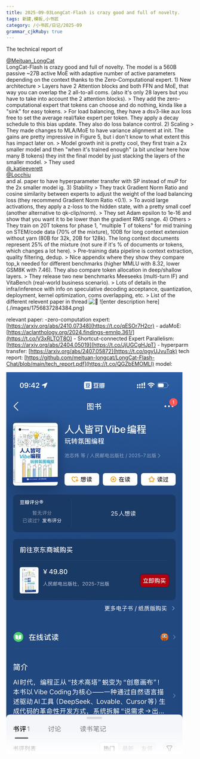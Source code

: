 ```yaml
---
title: 2025-09-03LongCat-Flash is crazy good and full of novelty.
tags: 新建,模板,小书匠
category: /小书匠/日记/2025-09
grammar_cjkRuby: true
---
```


<!--StartFragment-->

<span class="css-1jxf684 r-bcqeeo r-1ttztb7 r-qvutc0 r-poiln3">The technical report of </span>
<div class="css-175oi2r r-xoduu5">
  <span class="r-18u37iz"><a dir="ltr" href="https://x.com/Meituan_LongCat" role="link" class="css-1jxf684 r-bcqeeo r-1ttztb7 r-qvutc0 r-poiln3 r-1loqt21">@Meituan_LongCat</a>
  </span>
</div>
<span class="css-1jxf684 r-bcqeeo r-1ttztb7 r-qvutc0 r-poiln3"> LongCat-Flash is crazy good and full of novelty. The model is a 560B passive ~27B
  active MoE with adaptive number of active parameters depending on the context
  thanks to the Zero-Computational expert. 1) New architecture &gt; Layers have
  2 Attention blocks and both FFN and MoE, that way you can overlap the 2 all-to-all
  coms. (also it's only 28 layers but you have to take into account the 2 attention
  blocks). &gt; They add the zero-computational expert that tokens can choose and
  do nothing, kinda like a "sink" for easy tokens. &gt; For load balancing, they
  have a dsv3-like aux loss free to set the average real/fake expert per token.
  They apply a decay schedule to this bias update. They also do loss balance control.
  2) Scaling &gt; They made changes to MLA/MoE to have variance alignment at init.
  The gains are pretty impressive in Figure 5, but i don't know to what extent
  this has impact later on. &gt; Model growth init is pretty cool, they first train
  a 2x smaller model and then "when it's trained enough" (a bit unclear here how
  many B tokens) they init the final model by just stacking the layers of the smaller
  model. &gt; They used </span>
<div class="css-175oi2r r-xoduu5">
  <span class="r-18u37iz"><a dir="ltr" href="https://x.com/_katieeverett" role="link" class="css-1jxf684 r-bcqeeo r-1ttztb7 r-qvutc0 r-poiln3 r-1loqt21">@_katieeverett</a>
  </span>
</div>
<span class="css-1jxf684 r-bcqeeo r-1ttztb7 r-qvutc0 r-poiln3"> </span>
<div class="css-175oi2r r-xoduu5">
  <span class="r-18u37iz"><a dir="ltr" href="https://x.com/Locchiu" role="link" class="css-1jxf684 r-bcqeeo r-1ttztb7 r-qvutc0 r-poiln3 r-1loqt21">@Locchiu</a>
  </span>
</div>
<span class="css-1jxf684 r-bcqeeo r-1ttztb7 r-qvutc0 r-poiln3"> and al. paper to have hyperparameter transfer with SP instead of muP for the 2x
  smaller model ig. 3) Stability &gt; They track Gradient Norm Ratio and cosine
  similarity between experts to adjust the weight of the load balancing loss (they
  recommend Gradient Norm Ratio &lt;0.1). &gt; To avoid large activations, they
  apply a z-loss to the hidden state, with a pretty small coef (another alternative
  to qk-clip/norm). &gt; They set Adam epsilon to 1e-16 and show that you want
  it to be lower than the gradient RMS range. 4) Others &gt; They train on 20T
  tokens for phase 1, "multiple T of tokens" for mid training on STEM/code data
  (70% of the mixture), 100B for long context extension without yarn (80B for 32k,
  20B for 128k). The long context documents represent 25% of the mixture (not sure
  if it's % of documents or tokens, which changes a lot here). &gt; Pre-training
  data pipeline is context extraction, quality filtering, dedup. &gt; Nice appendix
  where they show they compare top_k needed for different benchmarks (higher MMLU
  with 8.32, lower GSM8K with 7.46). They also compare token allocation in deep/shallow
  layers. &gt; They release two new benchmarks Meeseeks (multi-turn IF) and VitaBench
  (real-world business scenario). &gt; Lots of details in the infra/inference with
  info on speculative decoding acceptance, quantization, deployment, kernel optimization,
  coms overlapping, etc. &gt; List of the different relevent paper in thread </span>
<img
alt="🧵" draggable="false" src="https://abs-0.twimg.com/emoji/v2/svg/1f9f5.svg"
title="Thread" class="r-4qtqp9 r-dflpy8 r-k4bwe5 r-1kpi4qh r-pp5qcn r-h9hxbl">
  <!--EndFragment-->![enter description here](./images/1756837284384.png)
  
  relevant paper: -zero-computation expert: [https://arxiv.org/abs/2410.07348](https://t.co/qESOr7H2cr) - adaMoE: [https://aclanthology.org/2024.findings-emnlp.361/](https://t.co/V3xRLTOT8O) - Shortcut-connected Expert Parallelism: [https://arxiv.org/abs/2404.05019](https://t.co/JjUGCgHJpT) - hyperparm transfer: [https://arxiv.org/abs/2407.05872](https://t.co/pgyUJvuTqk) tech report: [https://github.com/meituan-longcat/LongCat-Flash-Chat/blob/main/tech_report.pdf](https://t.co/QGZbEMOMLl) model:
  
  ![enter description here](./images/1756837345613.png)
  
  